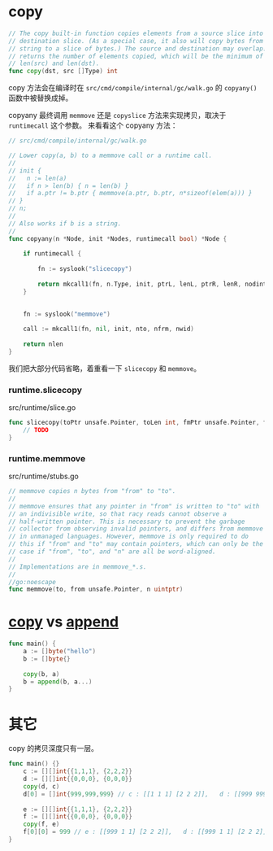 # copy  

```go
// The copy built-in function copies elements from a source slice into a
// destination slice. (As a special case, it also will copy bytes from a
// string to a slice of bytes.) The source and destination may overlap. Copy
// returns the number of elements copied, which will be the minimum of
// len(src) and len(dst).
func copy(dst, src []Type) int
```

copy 方法会在编译时在 `src/cmd/compile/internal/gc/walk.go` 的 `copyany()` 函数中被替换成掉。 

copyany 最终调用 `memmove` 还是 `copyslice` 方法来实现拷贝，取决于 `runtimecall` 这个参数。 来看看这个 copyany 方法：

```go
// src/cmd/compile/internal/gc/walk.go  

// Lower copy(a, b) to a memmove call or a runtime call.
//
// init {
//   n := len(a)
//   if n > len(b) { n = len(b) }
//   if a.ptr != b.ptr { memmove(a.ptr, b.ptr, n*sizeof(elem(a))) }
// }
// n;
//
// Also works if b is a string.
//
func copyany(n *Node, init *Nodes, runtimecall bool) *Node {
    
    if runtimecall {
    
        fn := syslook("slicecopy")
        
        return mkcall1(fn, n.Type, init, ptrL, lenL, ptrR, lenR, nodintconst(n.Left.Type.Elem().Width))
    }
    
    
    fn := syslook("memmove")

    call := mkcall1(fn, nil, init, nto, nfrm, nwid)
    
    return nlen
}
``` 

我们把大部分代码省略，着重看一下 `slicecopy` 和 `memmove`。   

### runtime.slicecopy 

src/runtime/slice.go 
```go
func slicecopy(toPtr unsafe.Pointer, toLen int, fmPtr unsafe.Pointer, fmLen int, width uintptr) int {
	// TODO 
}
```
### runtime.memmove 

src/runtime/stubs.go
```go
// memmove copies n bytes from "from" to "to".
//
// memmove ensures that any pointer in "from" is written to "to" with
// an indivisible write, so that racy reads cannot observe a
// half-written pointer. This is necessary to prevent the garbage
// collector from observing invalid pointers, and differs from memmove
// in unmanaged languages. However, memmove is only required to do
// this if "from" and "to" may contain pointers, which can only be the
// case if "from", "to", and "n" are all be word-aligned.
//
// Implementations are in memmove_*.s.
//
//go:noescape
func memmove(to, from unsafe.Pointer, n uintptr)
```
# <ins>copy</ins> vs <ins>append</ins>  

```go
func main() {
    a := []byte("hello") 
    b := []byte{}
    
    copy(b, a)
    b = append(b, a...)
}

```
 

# 其它 

copy 的拷贝深度只有一层。
```go
func main() {}
    c := [][]int{{1,1,1}, {2,2,2}}
    d := [][]int{{0,0,0}, {0,0,0}}
    copy(d, c)
    d[0] = []int{999,999,999} // c : [[1 1 1] [2 2 2]],   d : [[999 999 999] [2 2 2]]
    
    e := [][]int{{1,1,1}, {2,2,2}}
    f := [][]int{{0,0,0}, {0,0,0}}
    copy(f, e)
    f[0][0] = 999 // e : [[999 1 1] [2 2 2]],   d : [[999 1 1] [2 2 2]]
}
```